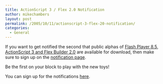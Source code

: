 ```yaml
---
title: ActionScript 3 / Flex 2.0 Notification
author: mikechambers
layout: post
permalink: /2005/10/11/actionscript-3-flex-20-notification/
categories:
  - General
---
```



If you want to get notified the second that public alphas of [Flash Player 8.5, ActionScript 3 and Flex Builder 2.0][1] are available for download, then make sure to sign up on the [notification page][2].

Be the first on your block to play with the new toys!

You can sign up for the notifications [here][2].

 [1]: http://www.macromedia.com/devnet/flex/articles/flex2_intro.html
 [2]: http://www.macromedia.com/cfusion/mmform/index.cfm?name=labs_earlybird